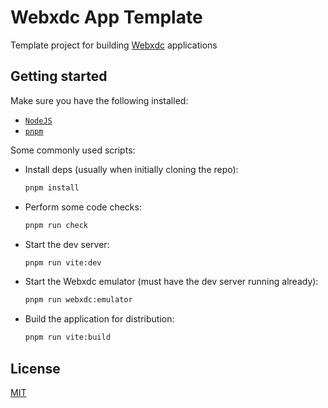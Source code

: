 # Webxdc App Template

Template project for building [Webxdc](https://webxdc.org/) applications

## Getting started

Make sure you have the following installed:

- [`NodeJS`](https://nodejs.org/)
- [`pnpm`](https://pnpm.io/)

Some commonly used scripts:

- Install deps (usually when initially cloning the repo):

  ```sh
  pnpm install
  ```

- Perform some code checks:

  ```sh
  pnpm run check
  ```

- Start the dev server:

  ```sh
  pnpm run vite:dev
  ```

- Start the Webxdc emulator (must have the dev server running already):

  ```sh
  pnpm run webxdc:emulator
  ```

- Build the application for distribution:

  ```sh
  pnpm run vite:build
  ```

## License

[MIT](./LICENSE)
